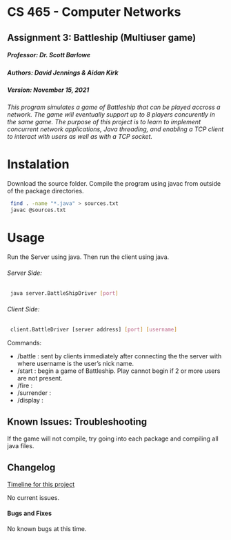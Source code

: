 # CS 465 - Computer Networks
## Assignment 3: Battleship (Multiuser game)

##### Professor: Dr. Scott Barlowe
##### Authors: David Jennings & Aidan Kirk
##### Version: November 15, 2021

###### This program simulates a game of Battleship that can be played accross a network. The game will eventually support up to 8 players concurently in the same game. The purpose of this project is to learn to implement concurrent network applications, Java threading, and enabling a TCP client to interact with users as well as with a TCP socket.

# Instalation

Download the source folder. Compile the program using javac from outside of the package directories.
```bash
 find . -name "*.java" > sources.txt
 javac @sources.txt
 ```

# Usage

Run the Server using java. Then run the client using java.

###### Server Side:
```bash
 java server.BattleShipDriver [port]
 ```

###### Client Side:
```bash
 client.BattleDriver [server address] [port] [username]
 ```
 Commands:
 - /battle    : sent by clients immediately after connecting the the server with <username> where username is the user’s nick name.
 - /start     : begin a game of Battleship. Play cannot begin if 2 or more users are not present.
 - /fire      :
 - /surrender :
 - /display   :


## Known Issues: Troubleshooting

If the game will not compile, try going into each package and compiling all java files.

## Changelog
[Timeline for this project](/TIMELINE.md)

No current issues.

#### Bugs and Fixes

No known bugs at this time.
